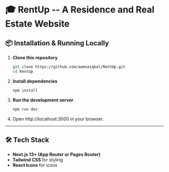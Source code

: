 # 🎓 RentUp -- A Residence and Real Estate Website

## 📦 Installation & Running Locally

1. **Clone this repository**

   ```bash
   git clone https://github.com/aamnaiqbal/RentUp.git
   cd RentUp
   ```

2. **Install dependencies**

   ```bash
   npm install
   ```

3. **Run the development server**

   ```bash
   npm run dev
   ```

4. Open http://localhost:3000 in your browser.

---

## 🛠️ Tech Stack

- **Next.js 13+ (App Router or Pages Router)**
- **Tailwind CSS** for styling
- **React Icons** for icons
